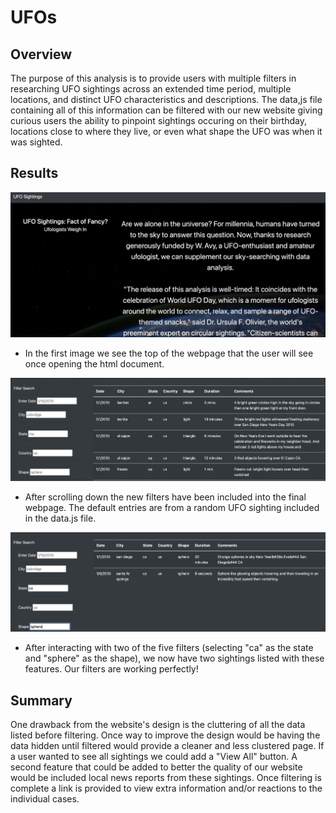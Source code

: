 # UFOs
## Overview
The purpose of this analysis is to provide users with multiple filters in researching UFO sightings across an extended time period, multiple locations, and distinct UFO characteristics and descriptions. The data,js file containing all of this information can be filtered with our new website giving curious users the ability to pinpoint sightings occuring on their birthday, locations close to where they live, or even what shape the UFO was when it was sighted. 

## Results
![image](static/images/ufo_website.png)
- In the first image we see the top of the webpage that the user will see once opening the html document. 


![image](static/images/ufo_filters.png)
- After scrolling down the new filters have been included into the final webpage. The default entries are from a random UFO sighting included in the data.js file. 


![image](static/images/ufo_filtered.png)
- After interacting with two of the five filters (selecting "ca" as the state and "sphere" as the shape), we now have two sightings listed with these features. Our filters are working perfectly! 


## Summary
One drawback from the website's design is the cluttering of all the data listed before filtering. Once way to improve the design would be having the data hidden until filtered would provide a cleaner and less clustered page. If a user wanted to see all sightings we could add a "View All" button. A second feature that could be added to better the quality of our website would be included local news reports from these sightings. Once filtering is complete a link is provided to view extra information and/or reactions to the individual cases.  
